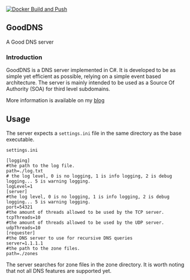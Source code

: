 [![Docker Build and Push](https://github.com/Slenderman00/PeakDNS/actions/workflows/docker_build_push.yml/badge.svg)](https://github.com/Slenderman00/PeakDNS/actions/workflows/docker_build_push.yaml)
## GoodDNS
A Good DNS server

### Introduction

GoodDNS is a DNS server implemented in C#. It is developed to be as simple yet efficient as possible, relying on a simple event based architecture.
The server is mainly intended to be used as a Source Of Authority (SOA) for third level subdomains.

More information is available on my [blog](https://joar.me/blog.html#GoodDNS)


## Usage

The server expects a ```settings.ini``` file in the same directory as the base executable.

```settings.ini```
```
[logging]
#the path to the log file.
path=./log.txt
# the log level, 0 is no logging, 1 is info logging, 2 is debug logging... 5 is warning logging.
logLevel=1
[server]
#the log level, 0 is no logging, 1 is info logging, 2 is debug logging... 5 is warning logging.
port=54321
#the amount of threads allowed to be used by the TCP server.
tcpThreads=10
#the amount of threads allowed to be used by the UDP server.
udpThreads=10
[requester]
#the DNS server to use for recursive DNS queries
server=1.1.1.1
#the path to the zone files.
path=./zones
```
The server searches for zone files in the zone directory. It is worth noting that not all DNS features are supported yet.
